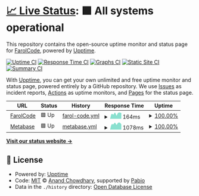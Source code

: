 # [📈 Live Status](https://status.farolcode.com): <!--live status--> **🟩 All systems operational**

This repository contains the open-source uptime monitor and status page for [FarolCode](https://status.farolcode.com), powered by [Upptime](https://github.com/upptime/upptime).

[![Uptime CI](https://github.com/farolcode/status.farolcode.com/workflows/Uptime%20CI/badge.svg)](https://github.com/farolcode/status.farolcode.com/actions?query=workflow%3A%22Uptime+CI%22)
[![Response Time CI](https://github.com/farolcode/status.farolcode.com/workflows/Response%20Time%20CI/badge.svg)](https://github.com/farolcode/status.farolcode.com/actions?query=workflow%3A%22Response+Time+CI%22)
[![Graphs CI](https://github.com/farolcode/status.farolcode.com/workflows/Graphs%20CI/badge.svg)](https://github.com/farolcode/status.farolcode.com/actions?query=workflow%3A%22Graphs+CI%22)
[![Static Site CI](https://github.com/farolcode/status.farolcode.com/workflows/Static%20Site%20CI/badge.svg)](https://github.com/farolcode/status.farolcode.com/actions?query=workflow%3A%22Static+Site+CI%22)
[![Summary CI](https://github.com/farolcode/status.farolcode.com/workflows/Summary%20CI/badge.svg)](https://github.com/farolcode/status.farolcode.com/actions?query=workflow%3A%22Summary+CI%22)

With [Upptime](https://upptime.js.org), you can get your own unlimited and free uptime monitor and status page, powered entirely by a GitHub repository. We use [Issues](https://github.com/farolcode/status.farolcode.com/issues) as incident reports, [Actions](https://github.com/farolcode/status.farolcode.com/actions) as uptime monitors, and [Pages](https://status.farolcode.com) for the status page.

<!--start: status pages-->
<!-- This summary is generated by Upptime (https://github.com/upptime/upptime) -->
<!-- Do not edit this manually, your changes will be overwritten -->
<!-- prettier-ignore -->
| URL | Status | History | Response Time | Uptime |
| --- | ------ | ------- | ------------- | ------ |
| <img alt="" src="https://icons.duckduckgo.com/ip3/www.farolcode.com.ico" height="13"> [FarolCode](https://www.farolcode.com) | 🟩 Up | [farol-code.yml](https://github.com/farolcode/status.farolcode.com/commits/HEAD/history/farol-code.yml) | <details><summary><img alt="Response time graph" src="./graphs/farol-code/response-time-week.png" height="20"> 164ms</summary><br><a href="https://status.farolcode.com/history/farol-code"><img alt="Response time 166" src="https://img.shields.io/endpoint?url=https%3A%2F%2Fraw.githubusercontent.com%2Ffarolcode%2Fstatus.farolcode.com%2FHEAD%2Fapi%2Ffarol-code%2Fresponse-time.json"></a><br><a href="https://status.farolcode.com/history/farol-code"><img alt="24-hour response time 106" src="https://img.shields.io/endpoint?url=https%3A%2F%2Fraw.githubusercontent.com%2Ffarolcode%2Fstatus.farolcode.com%2FHEAD%2Fapi%2Ffarol-code%2Fresponse-time-day.json"></a><br><a href="https://status.farolcode.com/history/farol-code"><img alt="7-day response time 164" src="https://img.shields.io/endpoint?url=https%3A%2F%2Fraw.githubusercontent.com%2Ffarolcode%2Fstatus.farolcode.com%2FHEAD%2Fapi%2Ffarol-code%2Fresponse-time-week.json"></a><br><a href="https://status.farolcode.com/history/farol-code"><img alt="30-day response time 176" src="https://img.shields.io/endpoint?url=https%3A%2F%2Fraw.githubusercontent.com%2Ffarolcode%2Fstatus.farolcode.com%2FHEAD%2Fapi%2Ffarol-code%2Fresponse-time-month.json"></a><br><a href="https://status.farolcode.com/history/farol-code"><img alt="1-year response time 166" src="https://img.shields.io/endpoint?url=https%3A%2F%2Fraw.githubusercontent.com%2Ffarolcode%2Fstatus.farolcode.com%2FHEAD%2Fapi%2Ffarol-code%2Fresponse-time-year.json"></a></details> | <details><summary><a href="https://status.farolcode.com/history/farol-code">100.00%</a></summary><a href="https://status.farolcode.com/history/farol-code"><img alt="All-time uptime 100.00%" src="https://img.shields.io/endpoint?url=https%3A%2F%2Fraw.githubusercontent.com%2Ffarolcode%2Fstatus.farolcode.com%2FHEAD%2Fapi%2Ffarol-code%2Fuptime.json"></a><br><a href="https://status.farolcode.com/history/farol-code"><img alt="24-hour uptime 100.00%" src="https://img.shields.io/endpoint?url=https%3A%2F%2Fraw.githubusercontent.com%2Ffarolcode%2Fstatus.farolcode.com%2FHEAD%2Fapi%2Ffarol-code%2Fuptime-day.json"></a><br><a href="https://status.farolcode.com/history/farol-code"><img alt="7-day uptime 100.00%" src="https://img.shields.io/endpoint?url=https%3A%2F%2Fraw.githubusercontent.com%2Ffarolcode%2Fstatus.farolcode.com%2FHEAD%2Fapi%2Ffarol-code%2Fuptime-week.json"></a><br><a href="https://status.farolcode.com/history/farol-code"><img alt="30-day uptime 100.00%" src="https://img.shields.io/endpoint?url=https%3A%2F%2Fraw.githubusercontent.com%2Ffarolcode%2Fstatus.farolcode.com%2FHEAD%2Fapi%2Ffarol-code%2Fuptime-month.json"></a><br><a href="https://status.farolcode.com/history/farol-code"><img alt="1-year uptime 100.00%" src="https://img.shields.io/endpoint?url=https%3A%2F%2Fraw.githubusercontent.com%2Ffarolcode%2Fstatus.farolcode.com%2FHEAD%2Fapi%2Ffarol-code%2Fuptime-year.json"></a></details>
| <img alt="" src="https://icons.duckduckgo.com/ip3/metabase.farolcode.com.ico" height="13"> [Metabase](https://metabase.farolcode.com) | 🟩 Up | [metabase.yml](https://github.com/farolcode/status.farolcode.com/commits/HEAD/history/metabase.yml) | <details><summary><img alt="Response time graph" src="./graphs/metabase/response-time-week.png" height="20"> 1078ms</summary><br><a href="https://status.farolcode.com/history/metabase"><img alt="Response time 904" src="https://img.shields.io/endpoint?url=https%3A%2F%2Fraw.githubusercontent.com%2Ffarolcode%2Fstatus.farolcode.com%2FHEAD%2Fapi%2Fmetabase%2Fresponse-time.json"></a><br><a href="https://status.farolcode.com/history/metabase"><img alt="24-hour response time 902" src="https://img.shields.io/endpoint?url=https%3A%2F%2Fraw.githubusercontent.com%2Ffarolcode%2Fstatus.farolcode.com%2FHEAD%2Fapi%2Fmetabase%2Fresponse-time-day.json"></a><br><a href="https://status.farolcode.com/history/metabase"><img alt="7-day response time 1078" src="https://img.shields.io/endpoint?url=https%3A%2F%2Fraw.githubusercontent.com%2Ffarolcode%2Fstatus.farolcode.com%2FHEAD%2Fapi%2Fmetabase%2Fresponse-time-week.json"></a><br><a href="https://status.farolcode.com/history/metabase"><img alt="30-day response time 1066" src="https://img.shields.io/endpoint?url=https%3A%2F%2Fraw.githubusercontent.com%2Ffarolcode%2Fstatus.farolcode.com%2FHEAD%2Fapi%2Fmetabase%2Fresponse-time-month.json"></a><br><a href="https://status.farolcode.com/history/metabase"><img alt="1-year response time 904" src="https://img.shields.io/endpoint?url=https%3A%2F%2Fraw.githubusercontent.com%2Ffarolcode%2Fstatus.farolcode.com%2FHEAD%2Fapi%2Fmetabase%2Fresponse-time-year.json"></a></details> | <details><summary><a href="https://status.farolcode.com/history/metabase">100.00%</a></summary><a href="https://status.farolcode.com/history/metabase"><img alt="All-time uptime 72.10%" src="https://img.shields.io/endpoint?url=https%3A%2F%2Fraw.githubusercontent.com%2Ffarolcode%2Fstatus.farolcode.com%2FHEAD%2Fapi%2Fmetabase%2Fuptime.json"></a><br><a href="https://status.farolcode.com/history/metabase"><img alt="24-hour uptime 100.00%" src="https://img.shields.io/endpoint?url=https%3A%2F%2Fraw.githubusercontent.com%2Ffarolcode%2Fstatus.farolcode.com%2FHEAD%2Fapi%2Fmetabase%2Fuptime-day.json"></a><br><a href="https://status.farolcode.com/history/metabase"><img alt="7-day uptime 100.00%" src="https://img.shields.io/endpoint?url=https%3A%2F%2Fraw.githubusercontent.com%2Ffarolcode%2Fstatus.farolcode.com%2FHEAD%2Fapi%2Fmetabase%2Fuptime-week.json"></a><br><a href="https://status.farolcode.com/history/metabase"><img alt="30-day uptime 100.00%" src="https://img.shields.io/endpoint?url=https%3A%2F%2Fraw.githubusercontent.com%2Ffarolcode%2Fstatus.farolcode.com%2FHEAD%2Fapi%2Fmetabase%2Fuptime-month.json"></a><br><a href="https://status.farolcode.com/history/metabase"><img alt="1-year uptime 72.10%" src="https://img.shields.io/endpoint?url=https%3A%2F%2Fraw.githubusercontent.com%2Ffarolcode%2Fstatus.farolcode.com%2FHEAD%2Fapi%2Fmetabase%2Fuptime-year.json"></a></details>

<!--end: status pages-->

[**Visit our status website →**](https://status.farolcode.com)

## 📄 License

- Powered by: [Upptime](https://github.com/upptime/upptime)
- Code: [MIT](./LICENSE) © [Anand Chowdhary](https://anandchowdhary.com), supported by [Pabio](https://pabio.com)
- Data in the `./history` directory: [Open Database License](https://opendatacommons.org/licenses/odbl/1-0/)
